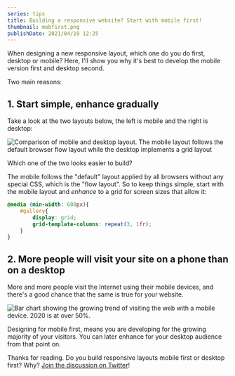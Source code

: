 ```yaml
---
series: tips
title: Building a responsive website? Start with mobile first!
thumbnail: mobfirst.png
publishDate: 2021/04/19 12:25
---
```


When designing a new responsive layout, which one do you do first, desktop or mobile? Here, I'll show you why it's best to develop the mobile version first and desktop second.

Two main reasons:

## 1. Start simple, enhance gradually

Take a look at the two layouts below, the left is mobile and the right is desktop:

![Comparison of mobile and desktop layout. The mobile layout follows the default browser flow layout while the desktop implements a grid layout](/assets/mobfirst1.png)

Which one of the two looks easier to build? 

The mobile follows the "default" layout applied by all browsers without any special CSS, which is the "flow layout". So to keep things simple, start with the mobile layout and *enhance* to a grid for screen sizes that allow it:

```css
@media (min-width: 600px){
    #gallery{
        display: grid;
        grid-template-columns: repeat(3, 1fr);
    }
}
```

## 2. More people will visit your site on a phone than on a desktop

More and more people visit the Internet using their mobile devices, and there's a good chance that the same is true for your website.

![Bar chart showing the growing trend of visiting the web with a mobile device. 2020 is at over 50%.](/assets/mobfirst2.png)

Designing for mobile first, means you are developing for the growing majority of your visitors. You can later enhance for your desktop audience from that point on.

Thanks for reading. Do you build responsive layouts mobile first or desktop first? Why? [Join the discussion on Twitter](https://twitter.com/SavvasStephnds)!